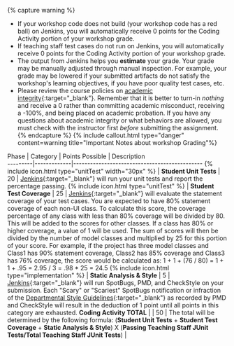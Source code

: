{% capture warning %}
 * If your workshop code does not build (your workshop code has a red ball) on Jenkins, you will automatically receive 0 points for the Coding Activity portion of your workshop grade.
 * If teaching staff test cases do not run on Jenkins, you will automatically receive 0 points for the Coding Activity portion of your workshop grade.
 * The output from Jenkins helps you **estimate** your grade. Your grade may be manually adjusted through manual inspection. For example, your grade may be lowered if your submitted artifacts do not satisfy the workshop's learning objectives, if you have poor quality test cases, etc.
 * Please review the course policies on [academic integrity](https://pages.github.ncsu.edu/engr-csc316-staff/DE/syllabus#academic-integrity){:target="_blank"}. Remember that it is better to turn-in *nothing* and receive a 0 rather than committing academic misconduct, receiving a -100%, and being placed on academic probation. If you have any questions about academic integrity or what behaviors are allowed, you must check with the instructor first *before* submitting the assignment.
{% endcapture %}
{% include callout.html type="danger" content=warning title="Important Notes about workshop Grading"%}

Phase | Category | Points Possible | Description                        
---------|-------------|----------------------------------------------
{% include icon.html type="unitTest" width="30px" %} | **Student Unit Tests** | 20 | [Jenkins](http://go.ncsu.edu/jenkins-csc316){:target="_blank"} will run your unit tests and report the percentage passing.
{% include icon.html type="unitTest" %} | **Student Test Coverage** | 25 | [Jenkins](http://go.ncsu.edu/jenkins-csc316){:target="_blank"} will evaluate the statement coverage of your test cases. You are expected to have 80% statement coverage of each non-UI class. To calculate this score, the coverage percentage of any class with less than 80% coverage will be divided by 80. This will be added to the scores for other classes. If a class has 80% or higher coverage, a value of 1 will be used. The sum of scores will then be divided by the number of model classes and multiplied by 25 for this portion of your score. For example, if the project has three model classes and Class1 has 90% statement coverage, Class2 has 85% coverage and Class3 has 76% coverage, the score would be calculated as: 1 + 1 + (76 / 80) = 1 + 1 + .95 = 2.95 / 3 = .98 * 25 = 24.5
{% include icon.html type="implementation" %} | **Static Analysis & Style** | 5 | [Jenkins](http://go.ncsu.edu/jenkins-csc316){:target="_blank"} will run SpotBugs, PMD, and CheckStyle on your submission. Each "Scary" or "Scariest" SpotBugs notification or infraction of the [Departmental Style Guidelines](https://pages.github.ncsu.edu/engr-csc116-staff/CSC116-Materials/course-resources/style-guidelines/){:target="_blank"} as recorded by PMD and CheckStyle will result in the deduction of 1 point until all points in this category are exhausted.
**Coding Activity TOTAL** | | 50 | The total will be determined by the following formula: (**Student Unit Tests** + **Student Test Coverage** + **Static Analysis & Style**) X (**Passing Teaching Staff JUnit Tests/Total Teaching Staff JUnit Tests**) |

<br>


